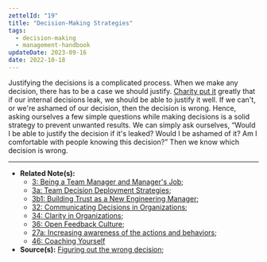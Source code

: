 ```yaml
---
zettelId: "19"
title: "Decision-Making Strategies"
tags:
  - decision-making
  - management-handbook
updateDate: 2023-09-16
date: 2022-10-18
---
```


Justifying the decisions is a complicated process. When we make any decision, there has to be a case we should justify. [Charity put it](https://charity.wtf/2022/09/23/the-hierarchy-is-bullshit-and-bad-for-business/) greatly that if our internal decisions leak, we should be able to justify it well. If we can't, or we're ashamed of our decision, then the decision is wrong. Hence, asking ourselves a few simple questions while making decisions is a solid strategy to prevent unwanted results. We can simply ask ourselves, “Would I be able to justify the decision if it's leaked? Would I be ashamed of it? Am I comfortable with people knowing this decision?” Then we know which decision is wrong.

---

- **Related Note(s):**
  - [3: Being a Team Manager and Manager's Job](/notes/3/);
  - [3a: Team Decision Deployment Strategies](/notes/3a/);
  - [3b1: Building Trust as a New Engineering Manager](/notes/3b1/);
  - [32: Communicating Decisions in Organizations](/notes/32/);
  - [34: Clarity in Organizations](/notes/34/);
  - [36: Open Feedback Culture](/notes/36/);
  - [27a: Increasing awareness of the actions and behaviors](/notes/27a/);
  - [46: Coaching Yourself](/notes/46/)
- **Source(s):** [Figuring out the wrong decision](https://charity.wtf/2022/09/23/the-hierarchy-is-bullshit-and-bad-for-business/);
